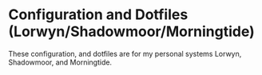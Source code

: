 # Configuration and Dotfiles (Lorwyn/Shadowmoor/Morningtide)

These configuration, and dotfiles are for my personal systems Lorwyn, Shadowmoor, and Morningtide.
